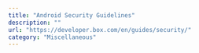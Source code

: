 ```yaml
---
title: "Android Security Guidelines"
description: ""
url: "https://developer.box.com/en/guides/security/"
category: "Miscellaneous"
---
```

